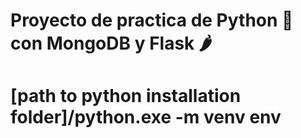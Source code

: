 # Proyecto de practica de Python 🐍 con MongoDB y Flask 🌶

# [path to python installation folder]/python.exe -m venv env
